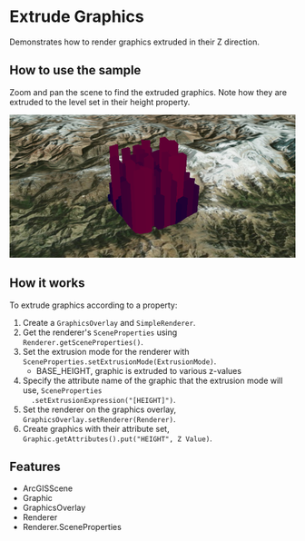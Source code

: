 <h1>Extrude Graphics</h1>

<p>Demonstrates how to render graphics extruded in their Z direction.</p>

<h2>How to use the sample</h2>

<p>Zoom and pan the scene to find the extruded graphics. Note how they are extruded to the level set in their height
  property.</p>

<p><img src="ExtrudeGraphics.png"/></p>

<h2>How it works</h2>

<p>To extrude graphics according to a property:</p>

<ol>
  <li>Create a <code>GraphicsOverlay</code> and <code>SimpleRenderer</code>.</li>
  <li>Get the renderer's <code>SceneProperties</code> using <code>Renderer.getSceneProperties()</code>.</li>
  <li>Set the extrusion mode for the renderer with <code>SceneProperties.setExtrusionMode(ExtrusionMode)</code>.
    <ul><li>BASE_HEIGHT, graphic is extruded to various z-values</li></ul></li>
  <li>Specify the attribute name of the graphic that the extrusion mode will use, <code>SceneProperties
  .setExtrusionExpression("[HEIGHT]")</code>.</li>
  <li>Set the renderer on the graphics overlay, <code>GraphicsOverlay.setRenderer(Renderer)</code>.</li>
  <li>Create graphics with their attribute set, <code>Graphic.getAttributes().put("HEIGHT", Z Value)</code>.</li>
</ol>

<h2>Features</h2>

<ul>
  <li>ArcGISScene</li>
  <li>Graphic</li>
  <li>GraphicsOverlay</li>
  <li>Renderer</li>
  <li>Renderer.SceneProperties</li>
</ul>


